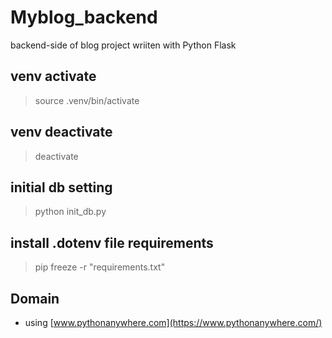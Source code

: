 # Myblog_backend
backend-side of blog project wriiten with Python Flask

## venv activate
 > source .venv/bin/activate

## venv deactivate
 > deactivate

## initial db setting
 > python init_db.py
## install .dotenv file requirements
 > pip freeze -r "requirements.txt"

## Domain
 - using [www.pythonanywhere.com](https://www.pythonanywhere.com/)